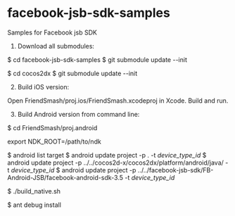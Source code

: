 facebook-jsb-sdk-samples
========================

Samples for Facebook jsb SDK

1. Download all submodules: 

$ cd facebook-jsb-sdk-samples
$ git submodule update --init

$ cd cocos2dx
$ git submodule update --init
	


2. Build iOS version:

Open FriendSmash/proj.ios/FriendSmash.xcodeproj in Xcode. Build and run. 

	
	
3. Build Android version from command line:  

$ cd FriendSmash/proj.android

export NDK_ROOT=/path/to/ndk	

$ android list target
$ android update project -p . -t *device_type_id*
$ android update project -p ../../cocos2d-x/cocos2dx/platform/android/java/ -t *device_type_id*
$ android update project -p ../../facebook-jsb-sdk/FB-Android-JSB/facebook-android-sdk-3.5  -t *device_type_id*

$ ./build_native.sh

$ ant debug install